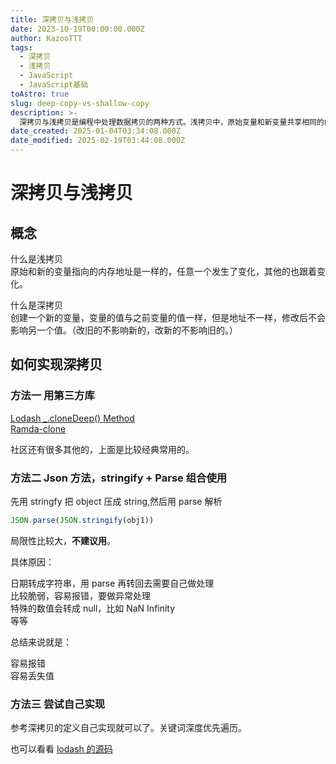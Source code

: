 ```yaml
---
title: 深拷贝与浅拷贝
date: 2023-10-19T00:00:00.000Z
author: KazooTTT
tags:
  - 深拷贝
  - 浅拷贝
  - JavaScript
  - JavaScript基础
toAstro: true
slug: deep-copy-vs-shallow-copy
description: >-
  深拷贝与浅拷贝是编程中处理数据拷贝的两种方式。浅拷贝中，原始变量和新变量共享相同的内存地址，一个变量的变化会影响其他变量。而深拷贝则创建一个新变量，其值与原始变量相同但内存地址不同，修改一个变量不会影响另一个。实现深拷贝的方法包括使用第三方库如Lodash的`_.cloneDeep()`或Ramda的`clone`，使用JSON的`stringify`和`parse`组合，但这种方法有局限性，如容易报错和丢失值。此外，也可以自己编写深拷贝函数，参考深度优先遍历的原理。
date_created: 2025-01-04T03:34:08.000Z
date_modified: 2025-02-19T03:44:08.000Z
---
```


# 深拷贝与浅拷贝

## 概念

什么是浅拷贝  
原始和新的变量指向的内存地址是一样的，任意一个发生了变化，其他的也跟着变化。

什么是深拷贝  
创建一个新的变量，变量的值与之前变量的值一样，但是地址不一样，修改后不会影响另一个值。（改旧的不影响新的，改新的不影响旧的。）

## 如何实现深拷贝

### 方法一 用第三方库

[Lodash \_.cloneDeep() Method](<https://www.geeksforgeeks.org/lodash-_-clonedeep-method/>)  
[Ramda-clone](<https://ramdajs.com/docs/#clone>)

社区还有很多其他的，上面是比较经典常用的。

### 方法二 Json 方法，stringify + Parse 组合使用

先用 stringfy 把 object 压成 string,然后用 parse 解析

```javascript
JSON.parse(JSON.stringify(obj1))
```

局限性比较大，**不建议用**。

具体原因：

日期转成字符串，用 parse 再转回去需要自己做处理  
比较脆弱，容易报错，要做异常处理  
特殊的数值会转成 null，比如 NaN Infinity  
等等

总结来说就是：

容易报错  
容易丢失值

### 方法三 尝试自己实现

参考深拷贝的定义自己实现就可以了。关键词深度优先遍历。

也可以看看 [lodash 的源码](<https://github.com/lodash/lodash/blob/main/src/cloneDeep.ts>)
